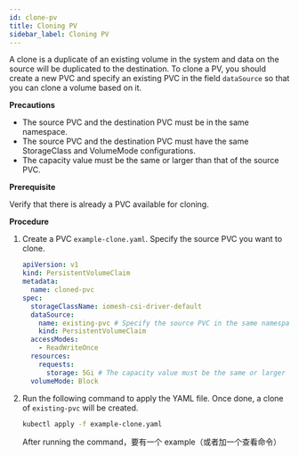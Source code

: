 ```yaml
---
id: clone-pv
title: Cloning PV
sidebar_label: Cloning PV
---
```


A clone is a duplicate of an existing volume in the system and data on the source will be duplicated to the destination. To clone a PV, you should create a new PVC and specify an existing PVC in the field `dataSource` so that you can clone a volume based on it.

**Precautions**
- The source PVC and the destination PVC must be in the same namespace.
- The source PVC and the destination PVC must have the same StorageClass and VolumeMode configurations.
- The capacity value must be the same or larger than that of the source PVC.

**Prerequisite**

Verify that there is already a PVC available for cloning.

**Procedure**
1. Create a PVC `example-clone.yaml`. Specify the source PVC you want to clone.

    ```yaml
    apiVersion: v1
    kind: PersistentVolumeClaim
    metadata:
      name: cloned-pvc
    spec:
      storageClassName: iomesh-csi-driver-default
      dataSource:
        name: existing-pvc # Specify the source PVC in the same namespace. 
        kind: PersistentVolumeClaim
      accessModes:
        - ReadWriteOnce
      resources:
        requests:
          storage: 5Gi # The capacity value must be the same or larger than that of the source volume.
      volumeMode: Block
    ```

2. Run the following command to apply the YAML file. Once done, a clone of `existing-pvc` will be created.

    ```bash
    kubectl apply -f example-clone.yaml
    ```
   After running the command，要有一个 example（或者加一个查看命令）

